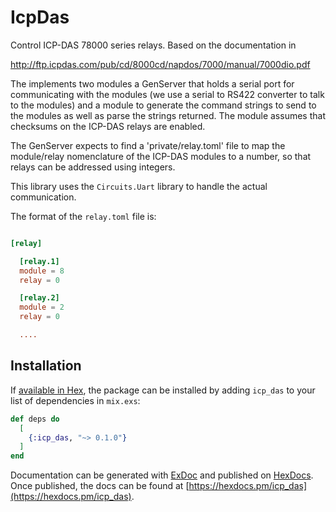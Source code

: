 # IcpDas

Control ICP-DAS 78000 series relays. Based on the documentation in

http://ftp.icpdas.com/pub/cd/8000cd/napdos/7000/manual/7000dio.pdf


The implements two modules a GenServer that holds a serial port for
communicating with the modules (we use a serial to RS422 converter to talk to
the modules) and a module to generate the command strings to send to the
modules as well as parse the strings returned. The module assumes that checksums
on the ICP-DAS relays are enabled.

The GenServer expects to find a 'private/relay.toml' file to map the module/relay
nomenclature of the ICP-DAS modules to a number, so that relays can be addressed
using integers.

This library uses the `Circuits.Uart` library to handle the actual
communication.

The format of the `relay.toml` file is:

```toml

[relay]

  [relay.1]
  module = 8
  relay = 0

  [relay.2]
  module = 2
  relay = 0

  ....
```

## Installation

If [available in Hex](https://hex.pm/docs/publish), the package can be installed
by adding `icp_das` to your list of dependencies in `mix.exs`:

```elixir
def deps do
  [
    {:icp_das, "~> 0.1.0"}
  ]
end
```

Documentation can be generated with [ExDoc](https://github.com/elixir-lang/ex_doc)
and published on [HexDocs](https://hexdocs.pm). Once published, the docs can
be found at [https://hexdocs.pm/icp_das](https://hexdocs.pm/icp_das).

